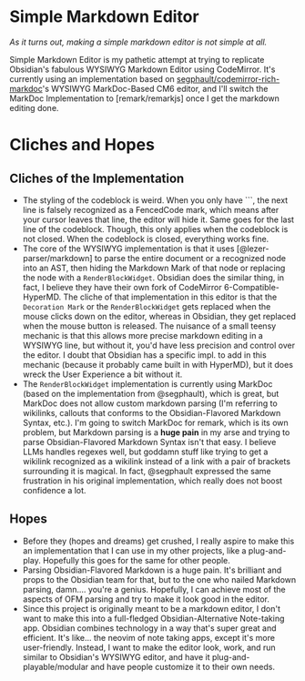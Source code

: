 # Simple Markdown Editor
_As it turns out, making a simple markdown editor is not simple at all._

Simple Markdown Editor is my pathetic attempt at trying to replicate Obsidian's fabulous WYSIWYG Markdown Editor using CodeMirror.
It's currently using an implementation based on [segphault/codemirror-rich-markdoc](https://github.com/segphault/codemirror-rich-markdoc)'s
WYSIWYG MarkDoc-Based CM6 editor, and I'll switch the MarkDoc Implementation to [remark/remarkjs] once I get the markdown editing done.

# Cliches and Hopes
## Cliches of the Implementation
- The styling of the codeblock is weird. When you only have \`\`\`, the next line is falsely recognized as a FencedCode mark, which means after your cursor leaves that line, the editor will hide it. Same goes for the last line of the codeblock. Though, this only applies when the codeblock is not closed. When the codeblock is closed, everything works fine.
- The core of the WYSIWYG implementation is that it uses [@lezer-parser/markdown] to parse the entire document or a recognized node into an AST, then hiding the Markdown Mark of that node or replacing the node with a `RenderBlockWidget`. Obsidian does the similar thing, in fact, I believe they have their own fork of CodeMirror 6-Compatible-HyperMD. The cliche of that implementation in this editor is that the `Decoration Mark` or the `RenderBlockWidget` gets replaced when the mouse clicks down on the editor, whereas in Obsidian, they get replaced when the mouse button is released. The nuisance of a small teensy mechanic is that this allows more precise markdown editing in a WYSIWYG line, but without it, you'd have less precision and control over the editor. I doubt that Obsidian has a specific impl. to add in this mechanic (because it probably came built in with HyperMD), but it does wreck the User Experience a bit without it.
- The `RenderBlockWidget` implementation is currently using MarkDoc (based on the implementation from @segphault), which is great, but MarkDoc does not allow custom markdown parsing (I'm referring to wikilinks, callouts that conforms to the Obsidian-Flavored Markdown Syntax, etc.). I'm going to switch MarkDoc for remark, which is its own problem, but Markdown parsing is a **huge pain** in my arse and trying to parse Obsidian-Flavored Markdown Syntax isn't that easy. I believe LLMs handles regexes well, but goddamn stuff like trying to get a wikilink recognized as a wikilink instead of a link with a pair of brackets surrounding it is magical. In fact, @segphault expressed the same frustration in his original implementation, which really does not boost confidence a lot.

## Hopes
- Before they (hopes and dreams) get crushed, I really aspire to make this an implementation that I can use in my other projects, like a plug-and-play. Hopefully this goes for the same for other people.
- Parsing Obsidian-Flavored Markdown is a huge pain. It's brilliant and props to the Obsidian team for that, but to the one who nailed Markdown parsing, damn.... you're a genius. Hopefully, I can achieve most of the aspects of OFM parsing and try to make it look good in the editor.
- Since this project is originally meant to be a markdown editor, I don't want to make this into a full-fledged Obsidian-Alternative Note-taking app. Obsidian combines technology in a way that's super great and efficient. It's like... the neovim of note taking apps, except it's more user-friendly. Instead, I want to make the editor look, work, and run similar to Obsidian's WYSIWYG editor, and have it plug-and-playable/modular and have people customize it to their own needs.
